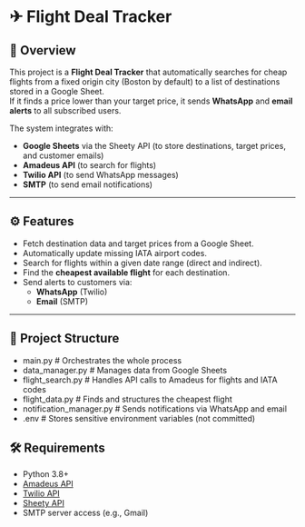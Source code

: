 # ✈ Flight Deal Tracker

## 📌 Overview
This project is a **Flight Deal Tracker** that automatically searches for cheap flights from a fixed origin city (Boston by default) to a list of destinations stored in a Google Sheet.  
If it finds a price lower than your target price, it sends **WhatsApp** and **email alerts** to all subscribed users.

The system integrates with:
- **Google Sheets** via the Sheety API (to store destinations, target prices, and customer emails)
- **Amadeus API** (to search for flights)
- **Twilio API** (to send WhatsApp messages)
- **SMTP** (to send email notifications)

---

## ⚙ Features
- Fetch destination data and target prices from a Google Sheet.
- Automatically update missing IATA airport codes.
- Search for flights within a given date range (direct and indirect).
- Find the **cheapest available flight** for each destination.
- Send alerts to customers via:
  - **WhatsApp** (Twilio)
  - **Email** (SMTP)

---

## 📂 Project Structure
- main.py # Orchestrates the whole process
- data_manager.py # Manages data from Google Sheets
- flight_search.py # Handles API calls to Amadeus for flights and IATA codes
- flight_data.py # Finds and structures the cheapest flight
- notification_manager.py # Sends notifications via WhatsApp and email
- .env # Stores sensitive environment variables (not committed)

## 🛠 Requirements
- Python 3.8+
- [Amadeus API](https://developers.amadeus.com/)
- [Twilio API](https://www.twilio.com/)
- [Sheety API](https://sheety.co/)
- SMTP server access (e.g., Gmail)
